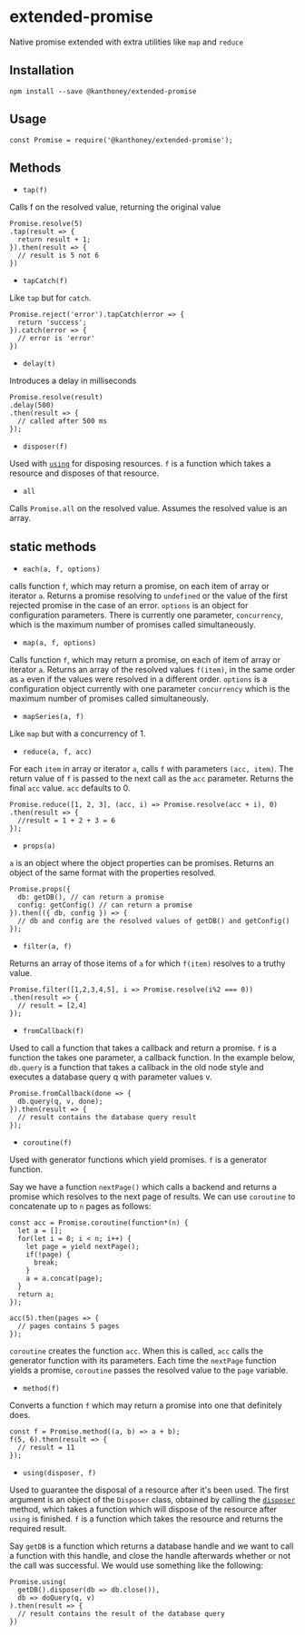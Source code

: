 # extended-promise

Native promise extended with extra utilities like `map` and `reduce`

## Installation

```
npm install --save @kanthoney/extended-promise
```

## Usage

```
const Promise = require('@kanthoney/extended-promise');
```

## Methods

* `tap(f)`

Calls f on the resolved value, returning the original value

```
Promise.resolve(5)
.tap(result => {
  return result + 1;
}).then(result => {
  // result is 5 not 6
})
```

* `tapCatch(f)`

Like `tap` but for `catch`.

```
Promise.reject('error').tapCatch(error => {
  return 'success';
}).catch(error => {
  // error is 'error'
})
```

* `delay(t)`

Introduces a delay in milliseconds

```
Promise.resolve(result)
.delay(500)
.then(result => {
  // called after 500 ms
});
```

* <a name="disposer">`disposer(f)`</a>

Used with [`using`](#using) for disposing resources. `f` is a function which takes a resource and disposes of that resource.

* `all`

Calls `Promise.all` on the resolved value. Assumes the resolved value is an array.

## static methods

* `each(a, f, options)`

calls function `f`, which may return a promise, on each item of array or iterator `a`. Returns a promise resolving to `undefined` or the value of the first rejected promise in
the case of an error. `options` is an object for configuration parameters. There is currently one parameter, `concurrency`, which is the maximum number of promises called simultaneously.

* `map(a, f, options)`

Calls function `f`, which may return a promise, on each of item of array or iterator `a`. Returns an array of the resolved values `f(item)`, in the same order as `a` even if the values
were resolved in a different order. `options` is a configuration object currently with one parameter `concurrency` which is the maximum number of promises called simultaneously.

* `mapSeries(a, f)`

Like `map` but with a concurrency of 1.

* `reduce(a, f, acc)`

For each `item` in array or iterator `a`, calls `f` with parameters `(acc, item)`. The return value of `f` is passed to the next call as the `acc` parameter. Returns the final `acc` value.
`acc` defaults to 0.

```
Promise.reduce([1, 2, 3], (acc, i) => Promise.resolve(acc + i), 0)
.then(result => {
  //result = 1 + 2 + 3 = 6
});
```  

* `props(a)`

`a` is an object where the object properties can be promises. Returns an object of the same format with the properties resolved.

```
Promise.props({
  db: getDB(), // can return a promise
  config: getConfig() // can return a promise
}).then(({ db, config }) => {
  // db and config are the resolved values of getDB() and getConfig()
});
```

* `filter(a, f)`

Returns an array of those items of `a` for which `f(item)` resolves to a truthy value.

```
Promise.filter([1,2,3,4,5], i => Promise.resolve(i%2 === 0))
.then(result => {
  // result = [2,4]
});
```

* `fromCallback(f)`

Used to call a function that takes a callback and return a promise. `f` is a function the takes one parameter, a callback function. In the example below, `db.query` is a function
that takes a callback in the old node style and executes a database query q with parameter values v.

```
Promise.fromCallback(done => {
  db.query(q, v, done);
}).then(result => {
  // result contains the database query result
});
```

* `coroutine(f)`

Used with generator functions which yield promises. `f` is a generator function.

Say we have a function `nextPage()` which calls a backend and returns a promise which resolves to the next page of results. We can use `coroutine` to concatenate up to `n` pages as follows:

```
const acc = Promise.coroutine(function*(n) {
  let a = [];
  for(let i = 0; i < n; i++) {
    let page = yield nextPage();
    if(!page) {
      break;
    }
    a = a.concat(page);
  }
  return a;
});

acc(5).then(pages => {
  // pages contains 5 pages
});
```

`coroutine` creates the function `acc`. When this is called, `acc` calls the generator function with its parameters. Each time the `nextPage` function yields a promise, `coroutine`
passes the resolved value to the `page` variable.

* `method(f)`

Converts a function `f` which may return a promise into one that definitely does.

```
const f = Promise.method((a, b) => a + b);
f(5, 6).then(result => {
  // result = 11
});
```

* <a name="using">`using(disposer, f)`</a>

Used to guarantee the disposal of a resource after it's been used. The first argument is an object of the `Disposer` class, obtained by calling the [`disposer`](#disposer) method, which takes a function
which will dispose of the resource after `using` is finished. `f` is a function which takes the resource and returns the required result.

Say `getDB` is a function which returns a database handle and we want to call a function with this handle, and close the handle afterwards whether or not the call was successful.
We would use something like the following:

```
Promise.using(
  getDB().disposer(db => db.close()),
  db => doQuery(q, v)
).then(result => {
  // result contains the result of the database query
})
```
